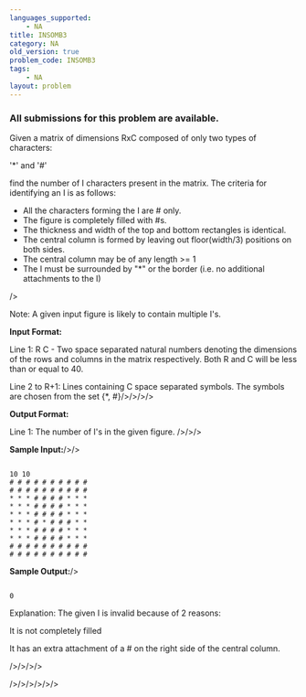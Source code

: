 ```yaml
---
languages_supported:
    - NA
title: INSOMB3
category: NA
old_version: true
problem_code: INSOMB3
tags:
    - NA
layout: problem
---
```

###  All submissions for this problem are available. 

Given a matrix of dimensions RxC composed of only two types of characters: 


'\*' and '#' 


 find the number of I characters present in the matrix. The
criteria for identifying an I is as follows:


- All the characters forming the I are # only.
- The figure is completely filled with #s.
- The thickness and width of the top and bottom rectangles is identical.
- The central column is formed by leaving out floor(width/3) positions on both
  sides.
- The central column may be of any length >= 1
- The I must be surrounded by "\*" or the border (i.e. no additional attachments to the I)


/>

Note: A given input figure is likely to contain multiple I's.




**Input Format:**


Line 1: R C - Two space separated natural numbers denoting the dimensions of
the rows and columns in the matrix respectively. Both R and C will be less than or equal to 40.


Line 2 to R+1: Lines containing C space separated symbols. The symbols are
chosen from the set {\*, #}/>/>/>/>




**Output Format:**


Line 1: The number of I's in the given figure. />/>/>




**Sample Input:**/>/>

```

10 10
# # # # # # # # # #
# # # # # # # # # #
* * * # # # # * * *
* * * # # # # * * *
* * * # # # # * * *
* * * # * # # # * *
* * * # # # # * * *
* * * # # # # * * *
# # # # # # # # # #
# # # # # # # # # #

```


**Sample Output:**/>

```

0

```


Explanation: The given I is invalid because of 2 reasons:


It is not completely filled


It has an extra attachment of a # on the right side of the central column.

/>/>/>/>

/>/>/>/>/>/>
